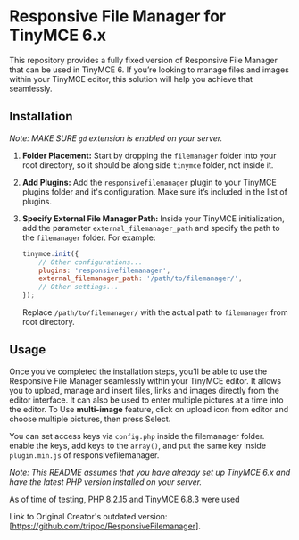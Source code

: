# Responsive File Manager for TinyMCE 6.x

This repository provides a fully fixed version of Responsive File Manager that can be used in TinyMCE 6. If you’re looking to manage files and images within your TinyMCE editor, this solution will help you achieve that seamlessly.

## Installation

*Note: MAKE SURE `gd` extension is enabled on your server.*

1. **Folder Placement:** Start by dropping the  `filemanager` folder into your root directory, so it should be along side `tinymce` folder, not inside it.
2. **Add Plugins:** Add the `responsivefilemanager` plugin to your TinyMCE plugins folder and it's configuration. Make sure it’s included in the list of plugins.
3. **Specify External File Manager Path:** Inside your TinyMCE initialization, add the parameter `external_filemanager_path` and specify the path to the `filemanager` folder. For example:

    ```javascript
    tinymce.init({
        // Other configurations...
        plugins: 'responsivefilemanager',
        external_filemanager_path: '/path/to/filemanager/',
        // Other settings...
    });
    ```

    Replace `/path/to/filemanager/` with the actual path to `filemanager` from root directory.

## Usage

Once you’ve completed the installation steps, you’ll be able to use the Responsive File Manager seamlessly within your TinyMCE editor. It allows you to upload, manage and insert files, links and images directly from the editor interface. It can also be used to enter multiple pictures at a time into the editor. To Use **multi-image** feature, click on upload icon from editor and choose multiple pictures, then press Select.

You can set access keys via `config.php` inside the filemanager folder. enable the keys, add keys to the `array()`, and put the same key inside `plugin.min.js` of responsivefilemanager.

*Note: This README assumes that you have already set up TinyMCE 6.x and have the latest PHP version installed on your server.*

As of time of testing, PHP 8.2.15 and TinyMCE 6.8.3 were used

Link to Original Creator's outdated version: [https://github.com/trippo/ResponsiveFilemanager].

